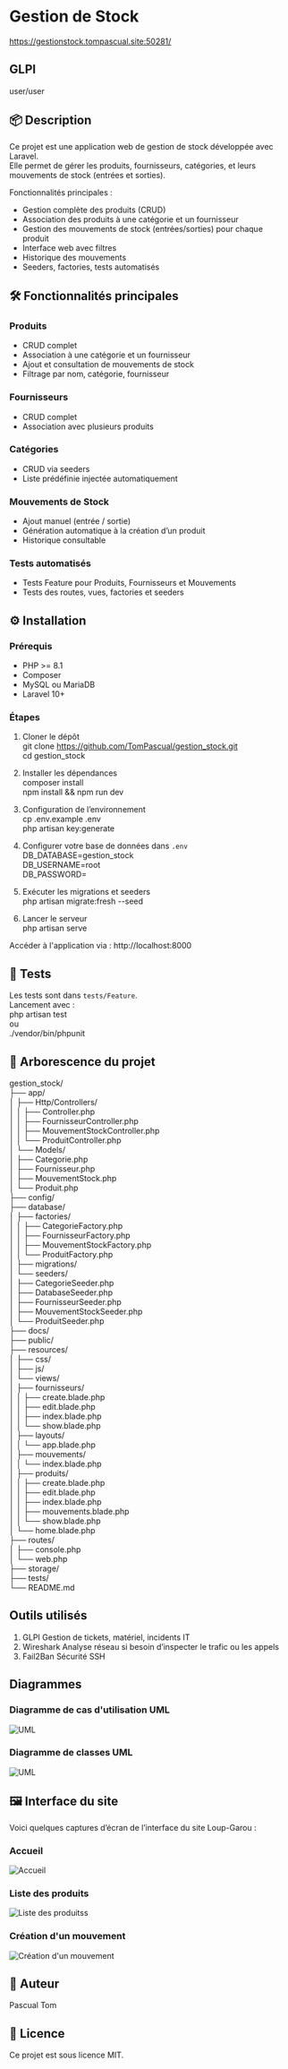 # Gestion de Stock 

https://gestionstock.tompascual.site:50281/

## GLPI
user/user



## 📦 Description

Ce projet est une application web de gestion de stock développée avec Laravel.  
Elle permet de gérer les produits, fournisseurs, catégories, et leurs mouvements de stock (entrées et sorties).

Fonctionnalités principales :
- Gestion complète des produits (CRUD)
- Association des produits à une catégorie et un fournisseur
- Gestion des mouvements de stock (entrées/sorties) pour chaque produit
- Interface web avec filtres
- Historique des mouvements
- Seeders, factories, tests automatisés

## 🛠️ Fonctionnalités principales

### Produits
- CRUD complet
- Association à une catégorie et un fournisseur
- Ajout et consultation de mouvements de stock
- Filtrage par nom, catégorie, fournisseur

### Fournisseurs
- CRUD complet
- Association avec plusieurs produits

### Catégories
- CRUD via seeders
- Liste prédéfinie injectée automatiquement

### Mouvements de Stock
- Ajout manuel (entrée / sortie)
- Génération automatique à la création d’un produit
- Historique consultable

### Tests automatisés
- Tests Feature pour Produits, Fournisseurs et Mouvements
- Tests des routes, vues, factories et seeders

## ⚙️ Installation

### Prérequis

- PHP >= 8.1  
- Composer  
- MySQL ou MariaDB  
- Laravel 10+  

### Étapes

1. Cloner le dépôt  
   git clone https://github.com/TomPascual/gestion_stock.git  
   cd gestion_stock

2. Installer les dépendances  
   composer install  
   npm install && npm run dev  

3. Configuration de l’environnement  
   cp .env.example .env  
   php artisan key:generate  

4. Configurer votre base de données dans `.env`  
   DB_DATABASE=gestion_stock  
   DB_USERNAME=root  
   DB_PASSWORD=  

5. Exécuter les migrations et seeders  
   php artisan migrate:fresh --seed  

6. Lancer le serveur  
   php artisan serve  

Accéder à l'application via : http://localhost:8000

## 🧪 Tests

Les tests sont dans `tests/Feature`.  
Lancement avec :  
php artisan test  
ou  
./vendor/bin/phpunit


## 📁 Arborescence du projet

gestion_stock/  
├── app/  
│   ├── Http/Controllers/  
│   │   ├── Controller.php  
│   │   ├── FournisseurController.php  
│   │   ├── MouvementStockController.php  
│   │   └── ProduitController.php  
│   └── Models/  
│       ├── Categorie.php  
│       ├── Fournisseur.php  
│       ├── MouvementStock.php  
│       └── Produit.php  
├── config/  
├── database/  
│   ├── factories/  
│   │   ├── CategorieFactory.php  
│   │   ├── FournisseurFactory.php  
│   │   ├── MouvementStockFactory.php  
│   │   └── ProduitFactory.php  
│   ├── migrations/  
│   └── seeders/  
│       ├── CategorieSeeder.php  
│       ├── DatabaseSeeder.php  
│       ├── FournisseurSeeder.php  
│       ├── MouvementStockSeeder.php  
│       └── ProduitSeeder.php  
├── docs/  
├── public/  
├── resources/  
│   ├── css/  
│   ├── js/  
│   └── views/  
│       ├── fournisseurs/  
│       │   ├── create.blade.php  
│       │   ├── edit.blade.php  
│       │   ├── index.blade.php  
│       │   └── show.blade.php  
│       ├── layouts/  
│       │   └── app.blade.php  
│       ├── mouvements/  
│       │   └── index.blade.php  
│       ├── produits/  
│       │   ├── create.blade.php  
│       │   ├── edit.blade.php  
│       │   ├── index.blade.php  
│       │   ├── mouvements.blade.php  
│       │   └── show.blade.php  
│       └── home.blade.php  
├── routes/  
│   ├── console.php  
│   └── web.php  
├── storage/  
├── tests/  
└── README.md

## Outils utilisés 

1. GLPI	Gestion de tickets, matériel, incidents IT
2. Wireshark	Analyse réseau si besoin d’inspecter le trafic ou les appels
3. Fail2Ban	Sécurité SSH 

## Diagrammes 

###  Diagramme de cas d'utilisation UML
![UML](docs/cas_utilisation.png)

###  Diagramme de classes UML
![UML](docs/diagram_de_class.png)

## 🖼 Interface du site

Voici quelques captures d’écran de l’interface du site Loup-Garou :

###  Accueil
![Accueil](docs/screenshots/home.png)


### Liste des produits
![Liste des produitss](docs/screenshots/liste_produit.png)

### Création d'un mouvement
![Création d'un mouvement](docs/screenshots/mouvement.png)


## 👤 Auteur

Pascual Tom

## 📄 Licence

Ce projet est sous licence MIT.
